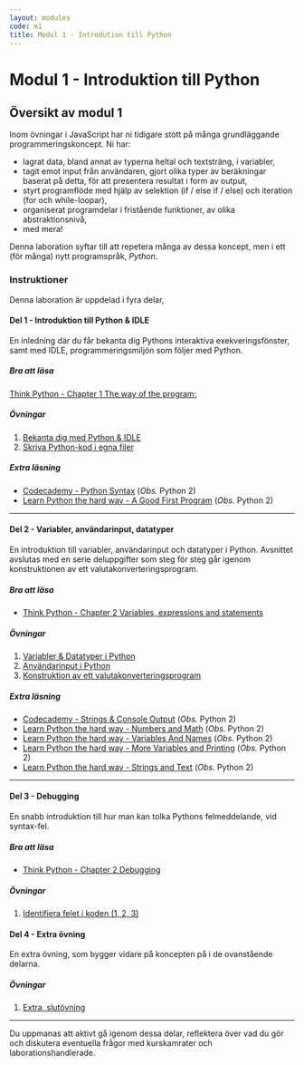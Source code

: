 ```yaml
---
layout: modules
code: m1
title: Modul 1 - Introdution till Python
---
```


# Modul 1 - Introduktion till Python

## Översikt av modul 1

Inom övningar i JavaScript har ni tidigare stött på många grundläggande programmeringskoncept. Ni har:

- lagrat data, bland annat av typerna heltal och textsträng, i variabler,
- tagit emot input från användaren, gjort olika typer av beräkningar baserat på detta, för att presentera resultat i form av output,
- styrt programflöde med hjälp av selektion (if / else if / else) och iteration (for och while-loopar),
- organiserat programdelar i fristående funktioner, av olika abstraktionsnivå,
- med mera!

Denna laboration syftar till att repetera många av dessa koncept, men i ett (för många) nytt programspråk, _Python_.

### Instruktioner

Denna laboration är uppdelad i fyra delar,

#### Del 1 - Introduktion till Python & IDLE

En inledning där du får bekanta dig Pythons interaktiva exekveringsfönster, samt med IDLE, programmeringsmiljön som följer med Python.

##### Bra att läsa

[Think Python - Chapter 1 The way of the program:](http://greenteapress.com/thinkpython2/html/thinkpython2002.html)

##### Övningar

1. [Bekanta dig med Python & IDLE](exercises/L01.html)
2. [Skriva Python-kod i egna filer](exercises/L02.html)

##### Extra läsning

- [Codecademy - Python Syntax](http://www.codecademy.com/en/tracks/python) (*Obs.* Python 2)
- [Learn Python the hard way - A Good First Program](http://learnpythonthehardway.org/book/ex1.html) (*Obs.* Python 2)

---

#### Del 2 - Variabler, användarinput, datatyper

En introduktion till variabler, användarinput och datatyper i Python. Avsnittet avslutas med en serie deluppgifter som steg för steg går igenom konstruktionen av ett valutakonverteringsprogram.

##### Bra att läsa

- [Think Python - Chapter 2 Variables, expressions and statements](http://greenteapress.com/thinkpython2/html/thinkpython2003.html)

##### Övningar

1. [Variabler & Datatyper i Python](exercises/L03.html)
2. [Användarinput i Python](exercises/L04.html)
3. [Konstruktion av ett valutakonverteringsprogram](exercises/L05.html)

##### Extra läsning

- [Codecademy - Strings & Console Output](http://www.codecademy.com/en/tracks/python) (*Obs.* Python 2)
- [Learn Python the hard way - Numbers and Math](http://learnpythonthehardway.org/book/ex3.html) (*Obs.* Python 2)
- [Learn Python the hard way - Variables And Names](http://learnpythonthehardway.org/book/ex4.html) (*Obs.* Python 2)
- [Learn Python the hard way - More Variables and Printing](http://learnpythonthehardway.org/book/ex5.html) (*Obs.* Python 2)
- [Learn Python the hard way - Strings and Text](http://learnpythonthehardway.org/book/ex6.html) (*Obs.* Python 2)

---

#### Del 3 - Debugging

En snabb introduktion till hur man kan tolka Pythons felmeddelande, vid syntax-fel.

##### Bra att läsa

- [Think Python - Chapter 2 Debugging](http://greenteapress.com/thinkpython2/html/thinkpython2003.html#sec23)

##### Övningar

1. [Identifiera felet i koden (1, 2, 3)](exercises/L06.html)

#### Del 4 - Extra övning

En extra övning, som bygger vidare på koncepten på i de ovanstående delarna.

##### Övningar

1. [Extra, slutövning](exercises/L07.html)

---

Du uppmanas att aktivt gå igenom dessa delar, reflektera över vad du gör och diskutera eventuella frågor med kurskamrater och laborationshandlerade.
